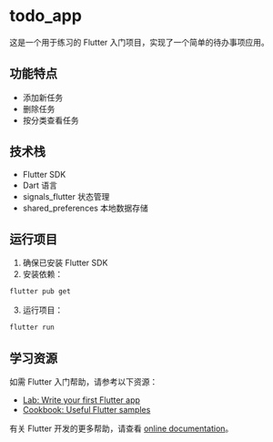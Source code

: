 # todo_app

这是一个用于练习的 Flutter 入门项目，实现了一个简单的待办事项应用。

## 功能特点

- 添加新任务
- 删除任务
- 按分类查看任务

## 技术栈

- Flutter SDK
- Dart 语言
- signals_flutter 状态管理
- shared_preferences 本地数据存储

## 运行项目

1. 确保已安装 Flutter SDK
2. 安装依赖：

```bash
flutter pub get
```

3. 运行项目：

```bash
flutter run
```

## 学习资源

如需 Flutter 入门帮助，请参考以下资源：

- [Lab: Write your first Flutter app](https://docs.flutter.dev/get-started/codelab)
- [Cookbook: Useful Flutter samples](https://docs.flutter.dev/cookbook)

有关 Flutter 开发的更多帮助，请查看
[online documentation](https://docs.flutter.dev/)。
